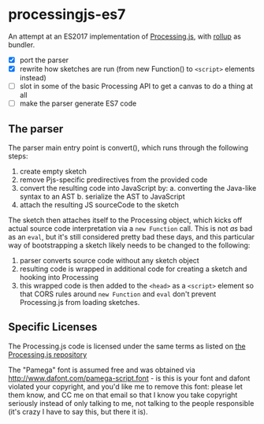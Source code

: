 # processingjs-es7

An attempt at an ES2017 implementation of [Processing.js](https://github.com/processing-js/processing-js), with [rollup](http://rollupjs.org/guide) as bundler.

- [x] port the parser
- [x] rewrite how sketches are run (from new Function() to `<script>` elements instead)
- [ ] slot in some of the basic Processing API to get a canvas to do a thing at all
- [ ] make the parser generate ES7 code

## The parser

The parser main entry point is convert(), which runs through the following steps:

1. create empty sketch
2. remove Pjs-specific predirectives from the provided code
3. convert the resulting code into JavaScript by:
	a. converting the Java-like syntax to an AST
	b. serialize the AST to JavaScript
4. attach the resulting JS sourceCode to the sketch

The sketch then attaches itself to the Processing object, which kicks off actual source code interpretation via a `new Function` call. This is not *as* bad as an `eval`, but it's still considered pretty bad these days, and this particular way of bootstrapping a sketch likely needs to be changed to the following:

1. parser converts source code without any sketch object
2. resulting code is wrapped in additional code for creating a sketch and hooking into Processing
3. this wrapped code is then added to the `<head>` as a `<script>` element so that CORS rules around `new Function` and `eval` don't prevent Processing.js from loading sketches.

## Specific Licenses

The Processing.js code is licensed under the same terms as listed on [the Processing.js repository](https://github.com/processing-js/processing-js/blob/master/CONTRIBUTING.md#what-happens-with-my-contributions-will-i-get-credit)

The "Pamega" font is assumed free and was obtained via http://www.dafont.com/pamega-script.font - is this is your font and dafont violated your copyright, and you'd like me to remove this font: please let them know, and CC me on that email so that I know you take copyright seriously instead of only talking to me, not talking to the people responsible (it's crazy I have to say this, but there it is).


